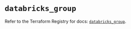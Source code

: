 # `databricks_group`

Refer to the Terraform Registry for docs: [`databricks_group`](https://registry.terraform.io/providers/databricks/databricks/1.56.0/docs/resources/group).
